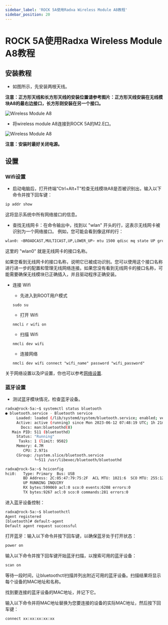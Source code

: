 ```yaml
---
sidebar_label: 'ROCK 5A使用Radxa Wireless Module A8教程'
sidebar_position: 20
---
```


# ROCK 5A使用Radxa Wireless Module A8教程

## 安装教程

- 如图所示，先安装两根天线。
  
**注意：正方形天线和长方形天线的安装位置请参考图片：正方形天线安装在无线模块A8的最右边接口，长方形则安装在另一个接口。**

![Wireless Module A8](/img/accessories/wireless-a8-1.webp)

- 将wireless module A8连接到ROCK 5A的M2.E口。

![Wireless Module A8](/img/accessories/wireless-a8-2.webp)

**注意：安装时最好关闭电源。**

## 设置

### Wifi设置

- 启动电脑后，打开终端“Ctrl+Alt+T”检查无线模块A8是否被识别出，输入以下命令并按下回车键：

```bash
ip addr show
```
这将显示系统中所有网络接口的信息。



- 查找无线网卡：在命令输出中，找到以 "wlan" 开头的行，这表示无线网卡被识别为一个网络接口。
例如，您可能会看到像这样的行：


```bash
wlan0: <BROADCAST,MULTICAST,UP,LOWER_UP> mtu 1500 qdisc mq state UP group default qlen 1000
```
这里的 "wlan0" 就是无线网卡的接口名称。  

如果您看到无线网卡的接口名称，说明它已被成功识别。您可以使用这个接口名称进行进一步的配置和管理无线网络连接。如果您没有看到无线网卡的接口名称，可能需要确保无线模块已正确插入，并且驱动程序正确安装。


- 连接 Wifi
  
  - 先进入到ROOT用户模式
  
  ``` 
  sudo su
  ```
  
  - 打开 Wifi  
  
  ``` 
  nmcli r wifi on
  ``` 

  - 扫描 Wifi 
  
  ```
  nmcli dev wifi
  ```
   
  - 连接网络 

  ```
  nmcli dev wifi connect "wifi_name" password "wifi_password"
  ```

关于网络设置以及IP设置，你也可以参考[网络设置](https://docs.radxa.com/radxa-os/network).

### 蓝牙设置

- 测试蓝牙模块情况，检查蓝牙设备。

```bash
radxa@rock-5a:~$ systemctl status bluetooth
● bluetooth.service - Bluetooth service
     Loaded: loaded (/lib/systemd/system/bluetooth.service; enabled; vendor preset: enabled)
     Active: active (running) since Mon 2023-06-12 07:48:19 UTC; 1h 21min ago
       Docs: man:bluetoothd(8)
   Main PID: 511 (bluetoothd)
     Status: "Running"
      Tasks: 1 (limit: 9502)
     Memory: 4.7M
        CPU: 2.971s
     CGroup: /system.slice/bluetooth.service
             └─511 /usr/libexec/bluetooth/bluetoothd

radxa@rock-5a:~$ hciconfig
hci0:   Type: Primary  Bus: USB
        BD Address: 2C:05:47:79:75:2F  ACL MTU: 1021:6  SCO MTU: 255:12
        UP RUNNING INQUIRY
        RX bytes:599069 acl:0 sco:0 events:6208 errors:0
        TX bytes:9267 acl:0 sco:0 commands:281 errors:0             
```

进入蓝牙设备控制： 

```bash
radxa@rock-5a:~$ bluetoothctl
Agent registered
[bluetooth]# default-agent
Default agent request successful
```

打开蓝牙：输入以下命令并按下回车键，以确保蓝牙处于打开状态：

```bash
power on 
```

输入以下命令并按下回车键开始蓝牙扫描，以搜索可用的蓝牙设备：

```bash
scan on 
```

等待一段时间，让bluetoothctl扫描并列出附近可用的蓝牙设备。扫描结果将显示每个设备的MAC地址和名称。
 
找到要连接的蓝牙设备的MAC地址，并记下它。
 
输入以下命令并将MAC地址替换为您要连接的设备的实际MAC地址，然后按下回车键：


```bash
connect xx:xx:xx:xx:xx
```
